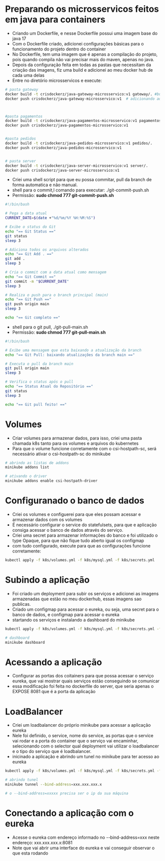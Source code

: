 # Preparando os microsservicos feitos em java para containers
- Criando um Dockerfile, e nesse Dockerfile possui uma imagem base do java 17
- Com o Dockerfile criado, adicionei configurações básicas para o funcionamento do projeto dentro do container
- No Dockerfile, tem uma imagem que é apenas a compilação do projeto, pois quando compila não vai precisar mais do maven, apenas no java.
- Depois da configuração feita em todas as pastas que necessitam da criação das imagens, fiz uma build e adicionei ao meu docker hub de cada uma delas
- Entre no diretório microsservicos e execute:
```bash
# pasta gateway
docker build -t crisdockerz/java-gateway-microsservico:v1 gateway/. #build
docker push crisdockerz/java-gateway-microsservico:v1  # adicionando ao dockerhub



#pasta pagamentos
docker build -t crisdockerz/java-pagamentos-microsservico:v1 pagamentos/. 
docker push crisdockerz/java-pagamentos-microsservico:v1  


#pasta pedidos
docker build -t crisdockerz/java-pedidos-microsservico:v1 pedidos/. 
docker push crisdockerz/java-pedidos-microsservico:v1  


# pasta server
docker build -t crisdockerz/java-server-microsservico:v1 server/. 
docker push crisdockerz/java-server-microsservico:v1  
``` 
- Criei uma shell script para que eu possa commitar, pull da branch de forma automatica e não manual.
- shell para o commit,l comando para executar: ./git-commit-push.sh
- Permissão: **sudo chmod 777 git-commit-push.sh**

```bash
#!/bin/bash

# Pega a data atual
CURRENT_DATE=$(date +"%d/%m/%Y %H:%M:%S")

# Exibe o status do Git
echo "== Git Status =="
git status
sleep 3

# Adiciona todos os arquivos alterados
echo "== Git Add . =="
git add .
sleep 3

# Cria o commit com a data atual como mensagem
echo "== Git Commit =="
git commit -m "$CURRENT_DATE"
sleep 3

# Realiza o push para o branch principal (main)
echo "== Git Push =="
git push origin main
sleep 3 

echo "== Git completo =="


```
- shell para o git pull, ./git-pull-main.sh
- Permissão: **sudo chmod 777 git-pull-main.sh**

```bash
#!/bin/bash

# Exibe uma mensagem que esta baixando a atualização da branch
echo "== Git Pull: baixando atualizações da branch main =="

# Executa o pull da branch main
git pull origin main
sleep 3 

# Verifica o status após o pull
echo "== Status Atual do Repositório =="
git status
sleep 3 

echo "== Git pull feito! =="
```


# Volumes
- Criar volumes para armazenar dados, para isso, criei uma pasta chamada k8s tanto para os volumes e arquivos do kubernetes
- Para que o volume funcione corretamente com o csi-hostpath-sc, será necessário ativar o csi-hostpath-sc do minikube
```bash
# abrindo as listas de addons
minikube addons list

# ativando o driver
minikube addons enable csi-hostpath-driver
```

# Configuranado o banco de dados
- Criei os volumes e configuerei para que eles possam acessar e armazenar dados com os volumes 
- É necessário configurar o service do statefulsets, para que e aplicação consiga acessar o banco de dados através do serviço. 
- Criei uma secret para armazenar informações do banco e foi utilizado o type Opaque, para que não fique tudo aberto igual os configmap
- com tudo configurado, execute para que as configurações funcione corretamente:
```bash
kubectl apply -f k8s/volumes.yml -f k8s/mysql.yml -f k8s/secrets.yml
```

# Subindo a aplicação
- Foi criado um deployment para subir os serviços e adicionei as imagens armazenadas que estão no meu dockerhub, essas imagens sao publicas.
- Criado um configmap para acessar o eureka, ou seja, uma secret para o banco de dados, e configmap para acessar o eureka
- startando os serviços e instalando a dashboard do minikube
```bash
kubectl apply -f k8s/volumes.yml -f k8s/mysql.yml -f k8s/secrets.yml -f k8s/configmap.yml -f k8s/app.yml -f k8s/loadbalancer.yml

# dashboard
minikube dashboard
```

# Acessando a aplicação
- Configurar as portas dos coitainers para que possa acessar o serviço eureka, que vai mostrar quais serviços estão conseguindo se comunicar
- essa modificação foi feita no dockerfile do server, que seria apenas o EXPOSE 8081 que é a porta da aplicação

# LoadBalancer
- Criei um loadbalancer do próprio minikube para acessar a aplicação eureka
- Nele foi definido, o service, nome do service, as portas que o service vai rodar e a porta do container que o serviço vai encaminhar, selecionando com o selector qual deployment vai utilizar o loadbalancer e o tipo do serviço que é loadbalancer.
- inicinado a aplicação e abrindo um tunel no minikube para ter acesso ao eureka
```bash
kubectl apply -f k8s/volumes.yml -f k8s/mysql.yml -f k8s/secrets.yml -f k8s/configmap.yml -f k8s/app.yml -f k8s/loadbalancer.yml

# abrindo tunel
minikube tunnel --bind-address=xxx.xxx.xxx.x

# o --bind-address=xxxxx precisa ser o ip da sua máquina
```

# Conectando a aplicação com o eureka
- Acesse o eureka com endereço informado no --bind-address=xxx neste endereço: xxx.xxx.xxx.x:8081 
- Note que vai abrir uma interface do eureka e vai conseguir observar o que esta rodando



